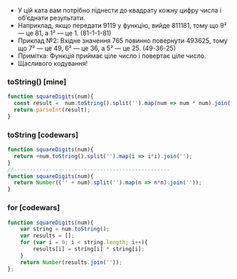 - У цій ката вам потрібно піднести до квадрату кожну цифру числа і об’єднати результати.
- Наприклад, якщо передати 9119 у функцію, вийде 811181, тому що 9² — це 81, а 1² — це 1. (81-1-1-81)
- Приклад №2: Вхідне значення 765 повинно повернути 493625, тому що 7² — це 49, 6² — це 36, а 5² — це 25. (49-36-25)
- Примітка: Функція приймає ціле число і повертає ціле число.
- Щасливого кодування!


### toString() [mine]

```js
function squareDigits(num){
  const result =  num.toString().split('').map(num => num * num).join('');
  return parseInt(result);
}
```

### toString [codewars]

```js
function squareDigits(num){
  return +num.toString().split('').map(i => i*i).join('');
}
//-------------------------------------------------
function squareDigits(num){
  return Number(('' + num).split('').map(n => n*n).join('')); 
}
```

### for [codewars]

```js
function squareDigits(num){
    var string = num.toString();
    var results = [];
    for (var i = 0; i < string.length; i++){
        results[i] = string[i] * string[i];
    }
    return Number(results.join(''));
};
```

